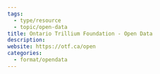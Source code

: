 ```yaml
---
tags:
  - type/resource
  - topic/open-data
title: Ontario Trillium Foundation - Open Data
description: 
website: https://otf.ca/open
categories:
  - format/opendata
---
```

